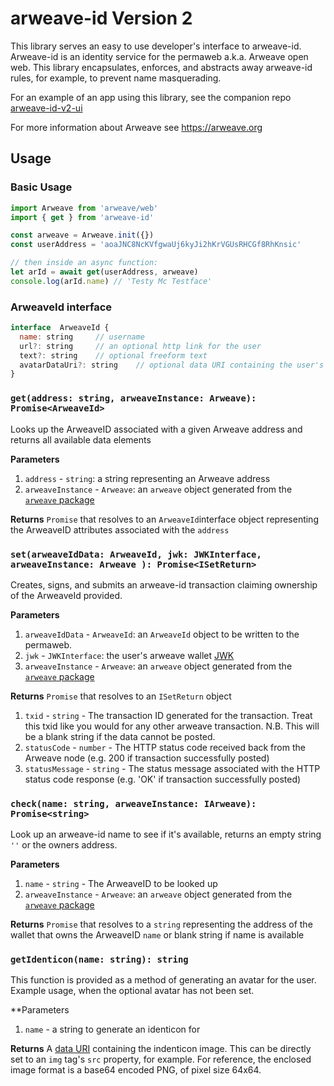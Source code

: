 # arweave-id Version 2

This library serves an easy to use developer's interface to arweave-id. Arweave-id is an identity service for the permaweb a.k.a. Arweave open web.
This library encapsulates, enforces, and abstracts away arweave-id rules, for example, to prevent name masquerading.

For an example of an app using this library, see the companion repo [arweave-id-v2-ui](https://github.com/ARCA-Arweave/arweave-id-v2-ui)

For more information about Arweave see https://arweave.org

## Usage

### Basic Usage
```javascript
import Arweave from 'arweave/web'
import { get } from 'arweave-id'

const arweave = Arweave.init({})
const userAddress = 'aoaJNC8NcKVfgwaUj6kyJi2hKrVGUsRHCGf8RhKnsic'

// then inside an async function:
let arId = await get(userAddress, arweave)
console.log(arId.name) // 'Testy Mc Testface'
```

### ArweaveId interface
```javascript
interface  ArweaveId {
  name: string     // username
  url?: string     // an optional http link for the user
  text?: string    // optional freeform text
  avatarDataUri?: string    // optional data URI containing the user's avatar
}
```

### `get(address: string, arweaveInstance: Arweave): Promise<ArweaveId>`
Looks up the ArweaveID associated with a given Arweave address and returns all available data elements

**Parameters**
1. `address` - `string`: a string representing an Arweave address
2. `arweaveInstance` - `Arweave`: an `arweave` object generated from the [`arweave` package](https://www.npmjs.com/package/arweave)

**Returns**
`Promise` that resolves to an `ArweaveId`interface object representing the ArweaveID attributes associated with the `address`

### `set(arweaveIdData: ArweaveId, jwk: JWKInterface, arweaveInstance: Arweave ): Promise<ISetReturn>`
Creates, signs, and submits an arweave-id transaction claiming ownership of the ArweaveId provided.

**Parameters**
1. `arweaveIdData` - `ArweaveId`: an `ArweaveId` object to be written to the permaweb.
2. `jwk` - `JWKInterface`: the user's arweave wallet [JWK](https://docs.arweave.org/developers/server/http-api#key-format)
3. `arweaveInstance` - `Arweave`: an `arweave` object generated from the [`arweave` package](https://www.npmjs.com/package/arweave)

**Returns**
`Promise` that resolves to an `ISetReturn` object
1. `txid` - `string` - The transaction ID generated for the transaction. Treat this txid like you would for any other arweave transaction. N.B. This will be a blank string if the data cannot be posted.
2. `statusCode` - `number` - The HTTP status code received back from the Arweave node (e.g. 200 if transaction successfully posted)
3. `statusMessage` - `string` - The status message associated with the HTTP status code response (e.g. 'OK' if transaction successfully posted)

### `check(name: string, arweaveInstance: IArweave): Promise<string>`
Look up an arweave-id name to see if it's available, returns an empty string `''` or the owners address.

**Parameters**
1. `name` - `string` - The ArweaveID to be looked up
2. `arweaveInstance` - `Arweave`: an `arweave` object generated from the [`arweave` package](https://www.npmjs.com/package/arweave)

**Returns**
`Promise` that resolves to a `string` representing the address of the wallet that owns the ArweaveID `name` or blank string if name is available

### `getIdenticon(name: string): string`
This function is provided as a method of generating an avatar for the user. Example usage, when the optional avatar has not been set.

**Parameters
1. `name` - a string to generate an identicon for

**Returns**
A [data URI](https://en.wikipedia.org/wiki/Data_URI_scheme) containing the indenticon image. This can be directly set to an `img` tag's `src` property, for example. For reference, the enclosed image format is a base64 encoded PNG, of pixel size 64x64.
